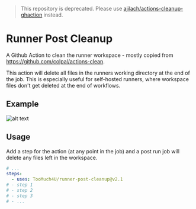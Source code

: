 > This repository is deprecated. Please use [ajilach/actions-cleanup-ghaction](https://github.com/ajilach/actions-cleanup-ghaction) instead.

# Runner Post Cleanup
A Github Action to clean the runner workspace - mostly copied from https://github.com/colpal/actions-clean. 

This action will delete all files in the runners working directory at the end of the job. 
This is especially useful for self-hosted runners, where workspace files don't get deleted at the end of workflows.

## Example
![alt text](example.png)

## Usage
Add a step for the action (at any point in the job) and a post run job will delete any files left in the workspace.
```yaml
# ...
steps:
  - uses: TooMuch4U/runner-post-cleanup@v2.1
# - step 1
# - step 2
# - step 3
# - ...
```